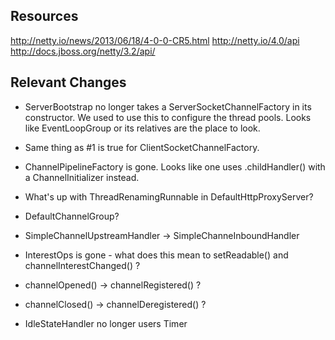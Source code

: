 Resources
---------

http://netty.io/news/2013/06/18/4-0-0-CR5.html
http://netty.io/4.0/api
http://docs.jboss.org/netty/3.2/api/


Relevant Changes
----------------
* ServerBootstrap no longer takes a ServerSocketChannelFactory in its constructor.  We used to use this to configure the thread pools.  Looks like EventLoopGroup or its relatives are the place to look.

* Same thing as #1 is true for ClientSocketChannelFactory.

* ChannelPipelineFactory is gone.  Looks like one uses .childHandler() with a ChannelInitializer instead.

* What's up with ThreadRenamingRunnable in DefaultHttpProxyServer?

* DefaultChannelGroup?

* SimpleChannelUpstreamHandler -> SimpleChanneInboundHandler

* InterestOps is gone - what does this mean to setReadable() and channelInterestChanged()  ?

* channelOpened() -> channelRegistered() ?

* channelClosed() -> channelDeregistered() ?

* IdleStateHandler no longer users Timer